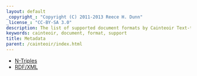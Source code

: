 ```yaml
---
layout: default
_copyright_: "Copyright (C) 2011-2013 Reece H. Dunn"
_license_: "CC-BY-SA 3.0"
description: The list of supported document formats by Cainteoir Text-to-Speech.
keywords: cainteoir, document, format, support
title: Metadata
parent: /cainteoir/index.html
---
```


*  [N-Triples](ntriples)
*  [RDF/XML](rdfxml)
